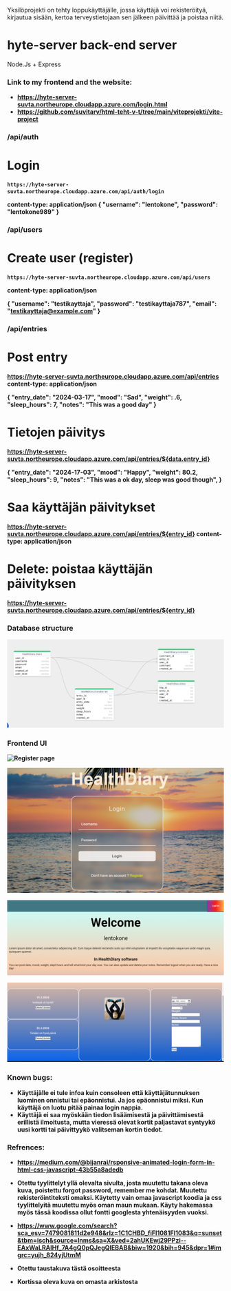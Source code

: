 Yksilöprojekti on tehty loppukäyttäjälle, jossa käyttäjä voi rekisteröityä, kirjautua sisään, kertoa terveystietojaan sen jälkeen päivittää ja poistaa niitä.



# hyte-server back-end server
Node.Js + Express

<h3><b>Link to my frontend and the website:<b></h3>

- https://hyte-server-suvta.northeurope.cloudapp.azure.com/login.html
- https://github.com/suvitarv/html-teht-v-t/tree/main/viteprojekti/vite-project


<h3><b>/api/auth<b></h3>


  # Login
    https://hyte-server-suvta.northeurope.cloudapp.azure.com/api/auth/login
  content-type: application/json
  {
    "username": "lentokone",
    "password": "lentokone989"
  }


<h3><b>/api/users<b></h3>


  # Create user (register)
    https://hyte-server-suvta.northeurope.cloudapp.azure.com/api/users
  content-type: application/json

  {
    "username": "testikayttaja",
    "password": "testikayttaja787",
    "email": "testikayttaja@example.com"
  }

<h3><b>/api/entries<b></h3>


# Post entry
https://hyte-server-suvta.northeurope.cloudapp.azure.com/api/entries
content-type: application/json


{
  "entry_date": "2024-03-17",
  "mood": "Sad",
  "weight": .6,
  "sleep_hours": 7,
  "notes": "This was a good day"
}

# Tietojen päivitys
https://hyte-server-suvta.northeurope.cloudapp.azure.com/api/entries/${data.entry_id}

{
  "entry_date": "2024-17-03",
  "mood": "Happy",
  "weight": 80.2,
  "sleep_hours": 9,
  "notes": "This was a ok day, sleep was good though",
}

# Saa käyttäjän päivitykset
https://hyte-server-suvta.northeurope.cloudapp.azure.com/api/entries/${entry_id}
content-type: application/json



# Delete: poistaa käyttäjän päivityksen
https://hyte-server-suvta.northeurope.cloudapp.azure.com/api/entries/${entry_id}

<h3><b>Database structure<b></h3>

![alt text](<screenshot_database.png>)


<h3><b>Frontend UI<b></h3>


![Register page](rekisteröinti.png)

![Login page](sisäänkirjaus.png)

![App page](tervetuloa.png)

![App page](toiminnallisuudet.png)


<h3><b>Known bugs:<b></h3>

- Käyttäjälle ei tule infoa kuin consoleen että käyttäjätunnuksen luominen onnistui tai epäonnistui. Ja jos epäonnistui miksi. Kun käyttäjä on luotu pitää painaa login nappia.
- Käyttäjä ei saa myöskään tiedon lisäämisestä ja päivittämisestä erillistä ilmoitusta, mutta vieressä olevat kortit paljastavat syntyykö uusi kortti tai päivittyykö valitseman kortin tiedot.



<h3><b>Refrences:<b></h3>


- https://medium.com/@bijanrai/rsponsive-animated-login-form-in-html-css-javascript-43b55a8adedb

* Otettu tyylittelyt yllä olevalta sivulta, josta muutettu takana oleva kuva, poistettu forgot password, remember me kohdat. Muutettu rekisteröintiteksti omaksi. Käytetty vain omaa javascript koodia ja css tyylittelyitä muutettu myös oman maun mukaan. Käyty hakemassa myös tässä koodissa ollut fontti googlesta yhtenäisyyden vuoksi.

- https://www.google.com/search?sca_esv=7479081811d2e948&rlz=1C1CHBD_fiFI1081FI1083&q=sunset&tbm=isch&source=lnms&sa=X&ved=2ahUKEwj29PPzi--EAxWaLRAIHf_7A4gQ0pQJegQIEBAB&biw=1920&bih=945&dpr=1#imgrc=yujh_824yjUtmM

* Otettu taustakuva tästä osoitteesta

* Kortissa oleva kuva on omasta arkistosta








